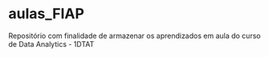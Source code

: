# aulas_FIAP
Repositório com finalidade de armazenar os aprendizados em aula do curso de Data Analytics - 1DTAT
